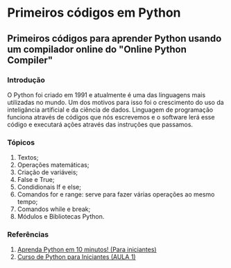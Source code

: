 # Primeiros códigos em Python

## Primeiros códigos para aprender Python usando um compilador online do "Online Python Compiler"

### Introdução

O Python foi criado em 1991 e atualmente é uma das linguagens mais utilizadas no mundo. Um dos motivos para isso foi o crescimento do 
uso da inteligância artificial e da ciência de dados. Linguagem de programação funciona através de códigos que nós escrevemos e o
software lerá esse código e executará ações através das instruções que passamos.

### Tópicos

1. Textos;
2. Operações matemáticas;
3. Criação de variáveis;
4. False e True;
5. Condidionais If e else;
6. Comandos for e range: serve para fazer várias operações ao mesmo tempo;
7. Comandos while e break;
8. Módulos e Bibliotecas Python.

### Referências

1. [Aprenda Python em 10 minutos! (Para iniciantes)](https://www.youtube.com/watch?v=Q8eajxcS6dQ)
2. [Curso de Python para Iniciantes (AULA 1)](https://www.youtube.com/watch?v=bHn91RxiTjY&list=PLyqOvdQmGdTSEPnO0DKgHlkXb8x3cyglD)



